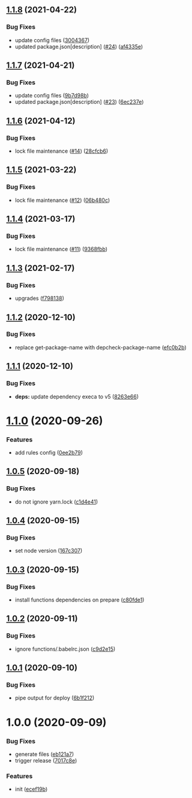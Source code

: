 ## [1.1.8](https://github.com/dword-design/base-config-firebase/compare/v1.1.7...v1.1.8) (2021-04-22)


### Bug Fixes

* update config files ([3004367](https://github.com/dword-design/base-config-firebase/commit/300436783532b5feb871463aad20787b3ff3bf39))
* updated package.json[description] ([#24](https://github.com/dword-design/base-config-firebase/issues/24)) ([af4335e](https://github.com/dword-design/base-config-firebase/commit/af4335ec124cce5ac2d1d37ee7ef2f9addd50dc9))

## [1.1.7](https://github.com/dword-design/base-config-firebase/compare/v1.1.6...v1.1.7) (2021-04-21)


### Bug Fixes

* update config files ([9b7d98b](https://github.com/dword-design/base-config-firebase/commit/9b7d98bea80eb06cdb9592532927713138d9b247))
* updated package.json[description] ([#23](https://github.com/dword-design/base-config-firebase/issues/23)) ([6ec237e](https://github.com/dword-design/base-config-firebase/commit/6ec237e0102d0ab3db97d14696ea7cbd15bc2702))

## [1.1.6](https://github.com/dword-design/base-config-firebase/compare/v1.1.5...v1.1.6) (2021-04-12)


### Bug Fixes

* lock file maintenance ([#14](https://github.com/dword-design/base-config-firebase/issues/14)) ([28cfcb6](https://github.com/dword-design/base-config-firebase/commit/28cfcb6415ae5f7a82c5fb1dec609b889cde9644))

## [1.1.5](https://github.com/dword-design/base-config-firebase/compare/v1.1.4...v1.1.5) (2021-03-22)


### Bug Fixes

* lock file maintenance ([#12](https://github.com/dword-design/base-config-firebase/issues/12)) ([06b480c](https://github.com/dword-design/base-config-firebase/commit/06b480cf33247e23af6660b85009a08eec7600af))

## [1.1.4](https://github.com/dword-design/base-config-firebase/compare/v1.1.3...v1.1.4) (2021-03-17)


### Bug Fixes

* lock file maintenance ([#11](https://github.com/dword-design/base-config-firebase/issues/11)) ([9368fbb](https://github.com/dword-design/base-config-firebase/commit/9368fbb281b79a6ca98dad6a0ff44258eda4fe73))

## [1.1.3](https://github.com/dword-design/base-config-firebase/compare/v1.1.2...v1.1.3) (2021-02-17)


### Bug Fixes

* upgrades ([f798138](https://github.com/dword-design/base-config-firebase/commit/f798138b51241cdee52daa0ed8e536b26ea9a5da))

## [1.1.2](https://github.com/dword-design/base-config-firebase/compare/v1.1.1...v1.1.2) (2020-12-10)


### Bug Fixes

* replace get-package-name with depcheck-package-name ([efc0b2b](https://github.com/dword-design/base-config-firebase/commit/efc0b2b5670830149ee293f61384333b120b2b4b))

## [1.1.1](https://github.com/dword-design/base-config-firebase/compare/v1.1.0...v1.1.1) (2020-12-10)


### Bug Fixes

* **deps:** update dependency execa to v5 ([8263e66](https://github.com/dword-design/base-config-firebase/commit/8263e66c95f4e979443ca5b4525518bd883f8b3f))

# [1.1.0](https://github.com/dword-design/base-config-firebase/compare/v1.0.5...v1.1.0) (2020-09-26)


### Features

* add rules config ([0ee2b79](https://github.com/dword-design/base-config-firebase/commit/0ee2b79cd3deb272d8360319b34cda6d7cdc9361))

## [1.0.5](https://github.com/dword-design/base-config-firebase/compare/v1.0.4...v1.0.5) (2020-09-18)


### Bug Fixes

* do not ignore yarn.lock ([c1d4e41](https://github.com/dword-design/base-config-firebase/commit/c1d4e4163ff3d74da6b9b33769f068ff926bed04))

## [1.0.4](https://github.com/dword-design/base-config-firebase/compare/v1.0.3...v1.0.4) (2020-09-15)


### Bug Fixes

* set node version ([167c307](https://github.com/dword-design/base-config-firebase/commit/167c307e2d74b81c5036e2baa7ad0f41e331c2f9))

## [1.0.3](https://github.com/dword-design/base-config-firebase/compare/v1.0.2...v1.0.3) (2020-09-15)


### Bug Fixes

* install functions dependencies on prepare ([c80fde1](https://github.com/dword-design/base-config-firebase/commit/c80fde1c10c54775ab6d5d73aa5a7e1bfa53ad04))

## [1.0.2](https://github.com/dword-design/base-config-firebase/compare/v1.0.1...v1.0.2) (2020-09-11)


### Bug Fixes

* ignore functions/.babelrc.json ([c9d2e15](https://github.com/dword-design/base-config-firebase/commit/c9d2e1566f4dd6d5140ce3ab7a1f0f44af2ae958))

## [1.0.1](https://github.com/dword-design/base-config-firebase/compare/v1.0.0...v1.0.1) (2020-09-10)


### Bug Fixes

* pipe output for deploy ([6b1f212](https://github.com/dword-design/base-config-firebase/commit/6b1f21204b5c8126215d3fbe3ae78fe55ae533a2))

# 1.0.0 (2020-09-09)


### Bug Fixes

* generate files ([eb121a7](https://github.com/dword-design/base-config-firebase/commit/eb121a7d13f0039a795bea0fec373b71bbe0075c))
* trigger release ([7017c8e](https://github.com/dword-design/base-config-firebase/commit/7017c8e05643d36f58f671b4e63b62afcdf70c82))


### Features

* init ([ecef19b](https://github.com/dword-design/base-config-firebase/commit/ecef19b67c71cf7ab63beadac911f426dff9f6db))
